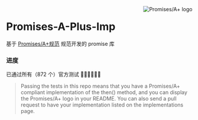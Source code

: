 <a href="http://promises-aplus.github.com/promises-spec">	
    <img src="http://promises-aplus.github.com/promises-spec/assets/logo-small.png" align="right" alt="Promises/A+ logo" />
</a>

# Promises-A-Plus-Imp

基于 [Promises/A+规范](https://promisesaplus.com/) 规范开发的 promise 库

### 进度

已通过所有（872 个）官方测试 🎉✨🎉✨🎉✨

> Passing the tests in this repo means that you have a Promises/A+ compliant implementation of the then() method, and you can display the Promises/A+ logo in your README. You can also send a pull request to have your implementation listed on the implementations page.

